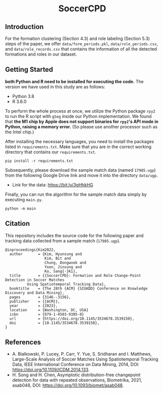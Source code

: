 <div align="center">
	<h1>
		SoccerCPD
	</h1>
</div>



## Introduction

For the formation clustering (Section 4.3) and role labeling (Section 5.3) steps of the paper, we offer `data/form_periods.pkl`, `data/role_periods.csv`, and `data/role_records.csv` that contains the information of all the detected formations and roles in our dataset.<br>

## Getting Started
**both Python and R need to be installed for executing the code.** The version we have used in this study are as follows:

- Python 3.8
- R 3.6.0

To perform the whole process at once, we utilize the Python package `rpy2` to run the R script with  `gSeg` inside our Python implementation. We found that **the M1 chip by Apple does not support binaries for `rpy2`'s API mode in Python, raising a memory error.** (So please use another processor such as the Intel chip.)

After installing the necessary languages, you need to install the packages listed in `requirements.txt`. Make sure that you are in the correct working directory that contains our `requirements.txt`.
```
pip install -r requirements.txt
```

Subsequently, please download the sample match data (named `17985.ugp`) from the following Google Drive link and move it into the directory `data/ugp`.
- Link for the data: https://bit.ly/3gHhkHG

Finally, you can run the algorithm for the sample match data simply by executing `main.py`.
```
python -m main
```


## Citation
This repository includes the source code for the following paper and tracking data collected from a sample match (`17985.ugp`). 
```
@inproceedings{Kim2022,
  author       = {Kim, Hyunsung and
                  Kim, Bit and
                  Chung, Dongwook and
                  Yoon, Jinsung and
                  Ko, Sang{-}Ki},
  title        = {{SoccerCPD}: Formation and Role Change-Point Detection in Soccer Matches
		  Using Spatiotemporal Tracking Data},
  booktitle    = {The 28th {ACM} {SIGKDD} Conference on Knowledge Discovery and Data Mining},
  pages	       = {3146--3156},
  publisher    = {{ACM}},
  year         = {2023},
  location     = {Washington, DC, USA}
  isbn         = {979-1-4503-9385-0}
  url          = {https://doi.org/10.1145/3534678.3539150},
  doi          = {10.1145/3534678.3539150},
}
```

## References
- A. Bialkowski, P. Lucey, P. Carr, Y. Yue, S. Sridharan and I. Matthews, Large-Scale Analysis of Soccer Matches Using Spatiotemporal Tracking Data, IEEE International Conference on Data Mining, 2014, DOI: https://doi.org/10.1109/ICDM.2014.133.
- H. Song and H. Chen, Asymptotic distribution-free changepoint detection for data with repeated observations, Biometrika, 2021, asab048, DOI: https://doi.org/10.1093/biomet/asab048.
